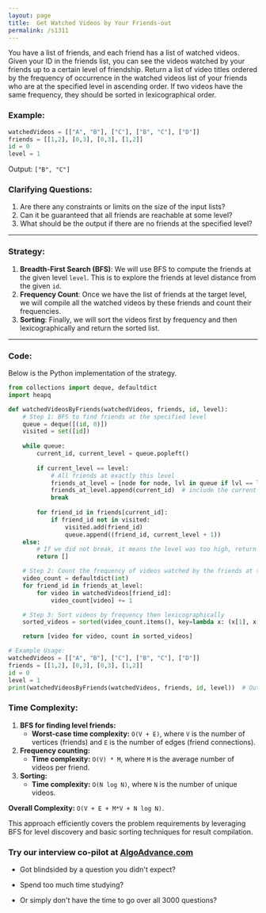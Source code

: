 ```yaml
---
layout: page
title:  Get Watched Videos by Your Friends-out
permalink: /s1311
---
```

You have a list of friends, and each friend has a list of watched videos. Given your ID in the friends list, you can see the videos watched by your friends up to a certain level of friendship. Return a list of video titles ordered by the frequency of occurrence in the watched videos list of your friends who are at the specified level in ascending order. If two videos have the same frequency, they should be sorted in lexicographical order.

### Example:
```python
watchedVideos = [["A", "B"], ["C"], ["B", "C"], ["D"]]
friends = [[1,2], [0,3], [0,3], [1,2]] 
id = 0
level = 1
```
Output: `["B", "C"]`

### Clarifying Questions:
1. Are there any constraints or limits on the size of the input lists?
2. Can it be guaranteed that all friends are reachable at some level?
3. What should be the output if there are no friends at the specified level?

---

### Strategy:
1. **Breadth-First Search (BFS)**: We will use BFS to compute the friends at the given level `level`. This is to explore the friends at level distance from the given `id`.
2. **Frequency Count**: Once we have the list of friends at the target level, we will compile all the watched videos by these friends and count their frequencies.
3. **Sorting**: Finally, we will sort the videos first by frequency and then lexicographically and return the sorted list.

---

### Code:
Below is the Python implementation of the strategy.

```python
from collections import deque, defaultdict
import heapq

def watchedVideosByFriends(watchedVideos, friends, id, level):
    # Step 1: BFS to find friends at the specified level
    queue = deque([(id, 0)])
    visited = set([id])
    
    while queue:
        current_id, current_level = queue.popleft()
        
        if current_level == level:
            # All friends at exactly this level
            friends_at_level = [node for node, lvl in queue if lvl == level]
            friends_at_level.append(current_id)  # include the current id because it's level is target too
            break
        
        for friend_id in friends[current_id]:
            if friend_id not in visited:
                visited.add(friend_id)
                queue.append((friend_id, current_level + 1))
    else:
        # If we did not break, it means the level was too high, return empty list
        return []

    # Step 2: Count the frequency of videos watched by the friends at the required level
    video_count = defaultdict(int)
    for friend_id in friends_at_level:
        for video in watchedVideos[friend_id]:
            video_count[video] += 1

    # Step 3: Sort videos by frequency then lexicographically
    sorted_videos = sorted(video_count.items(), key=lambda x: (x[1], x[0]))

    return [video for video, count in sorted_videos]

# Example Usage:
watchedVideos = [["A", "B"], ["C"], ["B", "C"], ["D"]]
friends = [[1,2], [0,3], [0,3], [1,2]] 
id = 0
level = 1
print(watchedVideosByFriends(watchedVideos, friends, id, level))  # Output: ["B", "C"]
```

### Time Complexity:
1. **BFS for finding level friends:**
   - **Worst-case time complexity:** `O(V + E)`, where `V` is the number of vertices (friends) and `E` is the number of edges (friend connections).
2. **Frequency counting:**
   - **Time complexity:** `O(V) * M`, where `M` is the average number of videos per friend.
3. **Sorting:**
   - **Time complexity:** `O(N log N)`, where `N` is the number of unique videos.

**Overall Complexity:** `O(V + E + M*V + N log N)`.

This approach efficiently covers the problem requirements by leveraging BFS for level discovery and basic sorting techniques for result compilation.


### Try our interview co-pilot at [AlgoAdvance.com](https://algoAdvance.com)

- Got blindsided by a question you didn't expect?

- Spend too much time studying?

- Or simply don't have the time to go over all 3000 questions?

